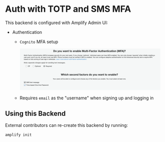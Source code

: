 # Auth with TOTP and SMS MFA

This backend is configured with Amplify Admin UI:

- Authentication

  - `Cognito` MFA setup

    ![Screenshot of Cognito MFA setup](screenshot-mfa.png)

  - Requires `email` as the "username" when signing up and logging in

## Using this Backend

External contributors can re-create this backend by running:

```shell
amplify init
```
